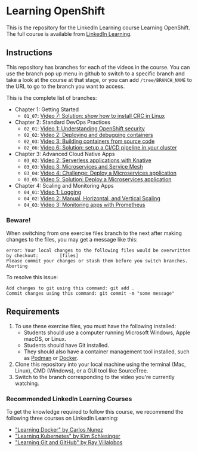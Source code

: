 # Learning OpenShift
This is the repository for the LinkedIn Learning course Learning OpenShift. The full course is available from [LinkedIn Learning][lil-course-url].

## Instructions
This repository has branches for each of the videos in the course. You can use the branch pop up menu in github to switch to a specific branch and take a look at the course at that stage, or you can add `/tree/BRANCH_NAME` to the URL to go to the branch you want to access.

This is the complete list of branches:

- Chapter 1: Getting Started
    - `01_07`: [Video 7: Solution: show how to install CRC in Linux](https://github.com/LinkedInLearning/learning-openshift-4407066/tree/01_07)
- Chapter 2: Standard DevOps Practices
    - `02_01`: [Video 1: Understanding OpenShift security](https://github.com/LinkedInLearning/learning-openshift-4407066/tree/02_01)
    - `02_02`: [Video 2: Deploying and debugging containers](https://github.com/LinkedInLearning/learning-openshift-4407066/tree/02_02)
    - `02_03`: [Video 3: Building containers from source code](https://github.com/LinkedInLearning/learning-openshift-4407066/tree/02_03)
    - `02_06`: [Video 6: Solution: setup a CI/CD pipeline in your cluster](https://github.com/LinkedInLearning/learning-openshift-4407066/tree/02_06)
- Chapter 3: Advanced Cloud Native Apps
    - `03_02`: [Video 2: Serverless applications with Knative](https://github.com/LinkedInLearning/learning-openshift-4407066/tree/03_02)
    - `03_03`: [Video 3: Microservices and Service Mesh](https://github.com/LinkedInLearning/learning-openshift-4407066/tree/03_03)
    - `03_04`: [Video 4: Challenge: Deploy a Microservices application](https://github.com/LinkedInLearning/learning-openshift-4407066/tree/03_04)
    - `03_05`: [Video 5: Solution: Deploy a Microservices application](https://github.com/LinkedInLearning/learning-openshift-4407066/tree/03_05)
- Chapter 4: Scaling and Monitoring Apps
    - `04_01`: [Video 1: Logging](https://github.com/LinkedInLearning/learning-openshift-4407066/tree/04_01)
    - `04_02`: [Video 2: Manual, Horizontal, and Vertical Scaling](https://github.com/LinkedInLearning/learning-openshift-4407066/tree/04_02)
    - `04_03`: [Video 3: Monitoring apps with Prometheus](https://github.com/LinkedInLearning/learning-openshift-4407066/tree/04_03)

### Beware!

When switching from one exercise files branch to the next after making changes to the files, you may get a message like this:

    error: Your local changes to the following files would be overwritten by checkout:        [files]
    Please commit your changes or stash them before you switch branches.
    Aborting

To resolve this issue:

    Add changes to git using this command: git add .
	Commit changes using this command: git commit -m "some message"

## Requirements

1. To use these exercise files, you must have the following installed:
	- Students should use a computer running Microsoft Windows, Apple macOS, or Linux.
    - Students should have Git installed.
    - They should also have a container management tool installed, such as [Podman](https://podman.io/) or [Docker](https://www.docker.com/).
2. Clone this repository into your local machine using the terminal (Mac, Linux), CMD (Windows), or a GUI tool like SourceTree.
3. Switch to the branch corresponding to the video you're currently watching.

### Recommended LinkedIn Learning Courses

To get the knowledge required to follow this course, we recommend the following three courses on LinkedIn Learning:

- ["Learning Docker" by Carlos Nunez](https://www.linkedin.com/learning/learning-docker-17236240/get-up-and-running-quick-with-docker)
- ["Learning Kubernetes" by Kim Schlesinger](https://www.linkedin.com/learning/learning-kubernetes-16086900/setting-sail-on-your-kubernetes-voyage)
- ["Learning Git and GitHub" by Ray Villalobos](https://www.linkedin.com/learning/learning-git-and-github-14213624/travel-the-multiverse-with-git-and-github)


[0]: # (Replace these placeholder URLs with actual course URLs)

[lil-course-url]: https://www.linkedin.com/learning/
[lil-thumbnail-url]: http://

